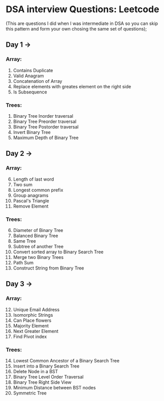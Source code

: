 # DSA interview Questions: Leetcode
(This are questions I did when I was intermediate in DSA so you can skip this pattern and form your own chosing the same set of questions);

## Day 1 ->

### Array:
1. Contains Duplicate
2. Valid Anagram
3. Concatenation of Array
4. Replace elements with greates element on the right side
5. Is Subsequence

### Trees:
1. Binary Tree Inorder traversal
2. Binary Tree Preorder traversal
3. Binary Tree Postorder traversal
4. Invert Binary Tree
5. Maximum Depth of Binary Tree 


## Day 2 ->

### Array:
6. Length of last word
7. Two sum
8. Longest common prefix
9. Group anagrams
10. Pascal's Triangle
11. Remove Element

### Trees:
6. Diameter of Binary Tree
7. Balanced Binary Tree
8. Same Tree
9. Subtree of another Tree
10. Convert sorted array to Binary Search Tree
11. Merge two Binary Trees
12. Path Sum
13. Construct String from Binary Tree


## Day 3 -> 

### Array:
12. Unique Email Address
13. Isomorphic Strings
14. Can Place flowers
15. Majority Element
16. Next Greater Element
17. Find Pivot index

### Trees:
14. Lowest Common Ancestor of a Binary Search Tree
15. Insert into a Binary Search Tree
16. Delete Node in a BST
17. Binary Tree Level Order Traversal
18. Binary Tree Right Side View
19. Minimum Distance between BST nodes
20. Symmetric Tree